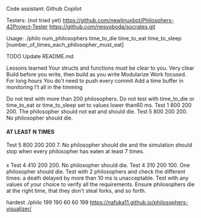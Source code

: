 Code assistant: Github Copilot

Testers: (not tried yet)
https://github.com/newlinuxbot/Philosphers-42Project-Tester
https://github.com/nesvoboda/socrates.git

Usage:
./philo num_philosophers time_to_die time_to_eat time_to_sleep [number_of_times_each_philosopher_must_eat]

TODO
Update README.md

Lessons learned
Your structs and functions must be clear to you. Very clear
Build before you write, then build as you write
Modularize
Work focused. For long hours
You do't need to push every commit
Add a time buffer in monitoring
I't all in the timming


Do not test with more than 200 philosophers.
Do not test with time_to_die or time_to_eat or time_to_sleep set to values lower than60 ms.
Test 1 800 200 200. The philosopher should not eat and should die.
Test 5 800 200 200. No philosopher should die.
#### AT LEAST N TIMES
Test 5 800 200 200 7. No philosopher should die and the simulation should stop when every philosopher has eaten at least 7 times.
####
x Test 4 410 200 200. No philosopher should die.
Test 4 310 200 100. One philosopher should die.
Test with 2 philosophers and check the different times: a death delayed by more than 10 ms is unacceptable.
Test with any values of your choice to verify all the requirements. Ensure philosophers die at the right time, that they don't steal forks, and so forth.

hardest ./philo 199 190 60 60 199
https://nafuka11.github.io/philosophers-visualizer/